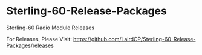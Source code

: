 # Sterling-60-Release-Packages
Sterling-60 Radio Module Releases

For Releases, Please Visit: https://github.com/LairdCP/Sterling-60-Release-Packages/releases
 
